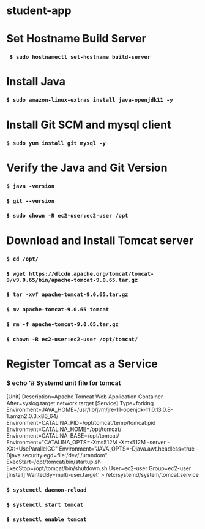 # student-app

# Set Hostname Build Server
### ``` $ sudo hostnamectl set-hostname build-server```

# Install Java
### ```$ sudo amazon-linux-extras install java-openjdk11 -y```

# Install Git SCM and mysql client
### ```$ sudo yum install git mysql -y```

# Verify the Java and Git Version
### ```$ java -version```

### ```$ git --version```

### ```$ sudo chown -R ec2-user:ec2-user /opt```

# Download and Install Tomcat server

### ```$ cd /opt/```

### ```$ wget https://dlcdn.apache.org/tomcat/tomcat-9/v9.0.65/bin/apache-tomcat-9.0.65.tar.gz```

### ```$ tar -xvf apache-tomcat-9.0.65.tar.gz```

### ```$ mv apache-tomcat-9.0.65 tomcat```

### ```$ rm -f apache-tomcat-9.0.65.tar.gz```

### ```$ chown -R ec2-user:ec2-user /opt/tomcat/```

# Register Tomcat as a Service

### $ echo '# Systemd unit file for tomcat
[Unit]
Description=Apache Tomcat Web Application Container
After=syslog.target network.target
[Service]
Type=forking
Environment=JAVA_HOME=/usr/lib/jvm/jre-11-openjdk-11.0.13.0.8-1.amzn2.0.3.x86_64/
Environment=CATALINA_PID=/opt/tomcat/temp/tomcat.pid
Environment=CATALINA_HOME=/opt/tomcat/
Environment=CATALINA_BASE=/opt/tomcat/
Environment="CATALINA_OPTS=-Xms512M -Xmx512M -server -XX:+UseParallelGC"
Environment="JAVA_OPTS=-Djava.awt.headless=true -Djava.security.egd=file:/dev/./urandom"
ExecStart=/opt/tomcat/bin/startup.sh
ExecStop=/opt/tomcat/bin/shutdown.sh
User=ec2-user
Group=ec2-user
[Install]
WantedBy=multi-user.target' > /etc/systemd/system/tomcat.service

### ```$ systemctl daemon-reload```

### ```$ systemctl start tomcat```

### ```$ systemctl enable tomcat```
